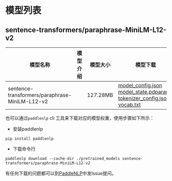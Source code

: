 #  模型列表

## sentence-transformers/paraphrase-MiniLM-L12-v2

| 模型名称 | 模型介绍 | 模型大小  | 模型下载 |
| --- | --- | --- | --- |
|sentence-transformers/paraphrase-MiniLM-L12-v2|  | 127.28MB | [model_config.json](https://bj.bcebos.com/paddlenlp/models/community/sentence-transformers/paraphrase-MiniLM-L12-v2/model_config.json)<br>[model_state.pdparams](https://bj.bcebos.com/paddlenlp/models/community/sentence-transformers/paraphrase-MiniLM-L12-v2/model_state.pdparams)<br>[tokenizer_config.json](https://bj.bcebos.com/paddlenlp/models/community/sentence-transformers/paraphrase-MiniLM-L12-v2/tokenizer_config.json)<br>[vocab.txt](https://bj.bcebos.com/paddlenlp/models/community/sentence-transformers/paraphrase-MiniLM-L12-v2/vocab.txt) |

也可以通过`paddlenlp` cli 工具来下载对应的模型权重，使用步骤如下所示：

* 安装paddlenlp

```shell
pip install paddlenlp
```

* 下载命令行

```shell
paddlenlp download --cache-dir ./pretrained_models sentence-transformers/paraphrase-MiniLM-L12-v2
```

有任何下载的问题都可以到[PaddleNLP](https://github.com/PaddlePaddle/PaddleNLP)中发Issue提问。